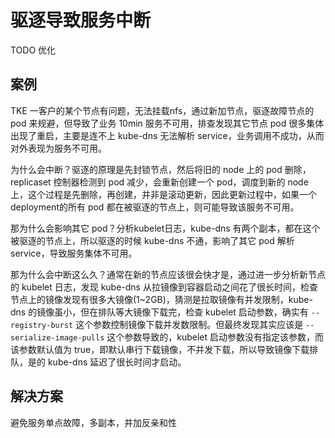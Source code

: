 # 驱逐导致服务中断

TODO 优化

## 案例

TKE 一客户的某个节点有问题，无法挂载nfs，通过新加节点，驱逐故障节点的 pod 来规避，但导致了业务 10min 服务不可用，排查发现其它节点 pod 很多集体出现了重启，主要是连不上 kube-dns 无法解析 service，业务调用不成功，从而对外表现为服务不可用。

为什么会中断？驱逐的原理是先封锁节点，然后将旧的 node 上的 pod 删除，replicaset 控制器检测到 pod 减少，会重新创建一个 pod，调度到新的 node上，这个过程是先删除，再创建，并非是滚动更新，因此更新过程中，如果一个deployment的所有 pod 都在被驱逐的节点上，则可能导致该服务不可用。

那为什么会影响其它 pod？分析kubelet日志，kube-dns 有两个副本，都在这个被驱逐的节点上，所以驱逐的时候 kube-dns 不通，影响了其它 pod 解析 service，导致服务集体不可用。

那为什么会中断这么久？通常在新的节点应该很会快才是，通过进一步分析新节点的 kubelet 日志，发现 kube-dns 从拉镜像到容器启动之间花了很长时间，检查节点上的镜像发现有很多大镜像(1~2GB)，猜测是拉取镜像有并发限制，kube-dns 的镜像虽小，但在排队等大镜像下载完，检查 kubelet 启动参数，确实有 `--registry-burst` 这个参数控制镜像下载并发数限制。但最终发现其实应该是 `--serialize-image-pulls` 这个参数导致的，kubelet 启动参数没有指定该参数，而该参数默认值为 true，即默认串行下载镜像，不并发下载，所以导致镜像下载排队，是的 kube-dns 延迟了很长时间才启动。

## 解决方案

避免服务单点故障，多副本，并加反亲和性